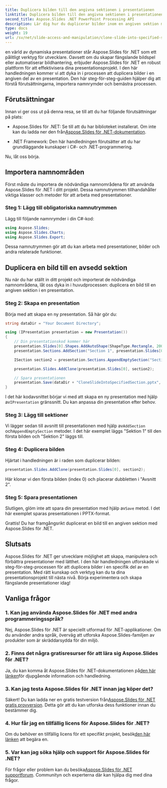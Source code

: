 ```yaml
---
title: Duplicera bilden till den angivna sektionen i presentationen
linktitle: Duplicera bilden till den angivna sektionen i presentationen
second_title: Aspose.Slides .NET PowerPoint Processing API
description: Lär dig hur du duplicerar bilder inom en angiven sektion med Aspose.Slides för .NET. Steg-för-steg-guide för effektiv hantering av objektglas.
type: docs
weight: 19
url: /sv/net/slide-access-and-manipulation/clone-slide-into-specified-section/
---
```


en värld av dynamiska presentationer står Aspose.Slides för .NET som ett pålitligt verktyg för utvecklare. Oavsett om du skapar fängslande bildspel eller automatiserar bildhantering, erbjuder Aspose.Slides för .NET en robust plattform för att effektivisera dina presentationsprojekt. I den här handledningen kommer vi att dyka in i processen att duplicera bilder i en angiven del av en presentation. Den här steg-för-steg-guiden hjälper dig att förstå förutsättningarna, importera namnrymder och bemästra processen.

## Förutsättningar

Innan vi ger oss ut på denna resa, se till att du har följande förutsättningar på plats:

-  Aspose.Slides för .NET: Se till att du har biblioteket installerat. Om inte kan du ladda ner den från[Aspose.Slides för .NET-dokumentation](https://reference.aspose.com/slides/net/).

- .NET Framework: Den här handledningen förutsätter att du har grundläggande kunskaper i C#- och .NET-programmering.

Nu, låt oss börja.

## Importera namnområden

Först måste du importera de nödvändiga namnområdena för att använda Aspose.Slides för .NET i ditt projekt. Dessa namnutrymmen tillhandahåller viktiga klasser och metoder för att arbeta med presentationer.

### Steg 1: Lägg till obligatoriska namnutrymmen

Lägg till följande namnrymder i din C#-kod:

```csharp
using Aspose.Slides;
using Aspose.Slides.Charts;
using Aspose.Slides.Export;
```

Dessa namnutrymmen gör att du kan arbeta med presentationer, bilder och andra relaterade funktioner.

## Duplicera en bild till en avsedd sektion

Nu när du har ställt in ditt projekt och importerat de nödvändiga namnområdena, låt oss dyka in i huvudprocessen: duplicera en bild till en angiven sektion i en presentation.

### Steg 2: Skapa en presentation

Börja med att skapa en ny presentation. Så här gör du:

```csharp
string dataDir = "Your Document Directory";

using (IPresentation presentation = new Presentation())
{
    // Din presentationskod kommer här
    presentation.Slides[0].Shapes.AddAutoShape(ShapeType.Rectangle, 200, 50, 300, 100);
    presentation.Sections.AddSection("Section 1", presentation.Slides[0]);

    ISection section2 = presentation.Sections.AppendEmptySection("Section 2");

    presentation.Slides.AddClone(presentation.Slides[0], section2);

    // Spara presentationen
    presentation.Save(dataDir + "CloneSlideIntoSpecifiedSection.pptx", SaveFormat.Pptx);
}
```

 I det här kodavsnittet börjar vi med att skapa en ny presentation med hjälp av`IPresentation` gränssnitt. Du kan anpassa din presentation efter behov.

### Steg 3: Lägg till sektioner

 Vi lägger sedan till avsnitt till presentationen med hjälp av`AddSection` och`AppendEmptySection` metoder. I det här exemplet läggs "Sektion 1" till den första bilden och "Sektion 2" läggs till.

### Steg 4: Duplicera bilden

Hjärtat i handledningen är i raden som duplicerar bilden:

```csharp
presentation.Slides.AddClone(presentation.Slides[0], section2);
```

Här klonar vi den första bilden (index 0) och placerar dubbletten i "Avsnitt 2".

### Steg 5: Spara presentationen

Slutligen, glöm inte att spara din presentation med hjälp av`Save` metod. I det här exemplet sparas presentationen i PPTX-format.

Grattis! Du har framgångsrikt duplicerat en bild till en angiven sektion med Aspose.Slides för .NET.

## Slutsats

Aspose.Slides för .NET ger utvecklare möjlighet att skapa, manipulera och förbättra presentationer med lätthet. I den här handledningen utforskade vi steg-för-steg-processen för att duplicera bilder i en specifik del av en presentation. Med rätt kunskap och verktyg kan du ta dina presentationsprojekt till nästa nivå. Börja experimentera och skapa fängslande presentationer idag!

## Vanliga frågor

### 1. Kan jag använda Aspose.Slides för .NET med andra programmeringsspråk?

Nej, Aspose.Slides för .NET är speciellt utformad för .NET-applikationer. Om du använder andra språk, överväg att utforska Aspose.Slides-familjen av produkter som är skräddarsydda för din miljö.

### 2. Finns det några gratisresurser för att lära sig Aspose.Slides för .NET?

 Ja, du kan komma åt Aspose.Slides för .NET-dokumentationen på[den här länken](https://reference.aspose.com/slides/net/)för djupgående information och handledning.

### 3. Kan jag testa Aspose.Slides för .NET innan jag köper det?

 Säkert! Du kan ladda ner en gratis testversion från[Aspose.Slides för .NET gratis provversion](https://releases.aspose.com/). Detta gör att du kan utforska dess funktioner innan du bestämmer dig.

### 4. Hur får jag en tillfällig licens för Aspose.Slides för .NET?

 Om du behöver en tillfällig licens för ett specifikt projekt, besök[den här länken](https://purchase.aspose.com/temporary-license/) att begära en.

### 5. Var kan jag söka hjälp och support för Aspose.Slides för .NET?

 För frågor eller problem kan du besöka[Aspose.Slides för .NET supportforum](https://forum.aspose.com/). Communityn och experterna där kan hjälpa dig med dina frågor.
